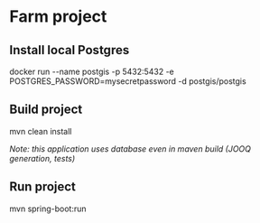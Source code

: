 # Farm project

## Install local Postgres
docker run --name postgis -p 5432:5432 -e POSTGRES_PASSWORD=mysecretpassword -d postgis/postgis

## Build project
mvn clean install

*Note: this application uses database even in maven build (JOOQ generation, tests)*

## Run project
mvn spring-boot:run